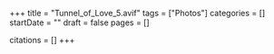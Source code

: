 +++
title = "Tunnel_of_Love_5.avif"
tags = ["Photos"]
categories = []
startDate = ""
draft = false
pages = []

citations = []
+++
